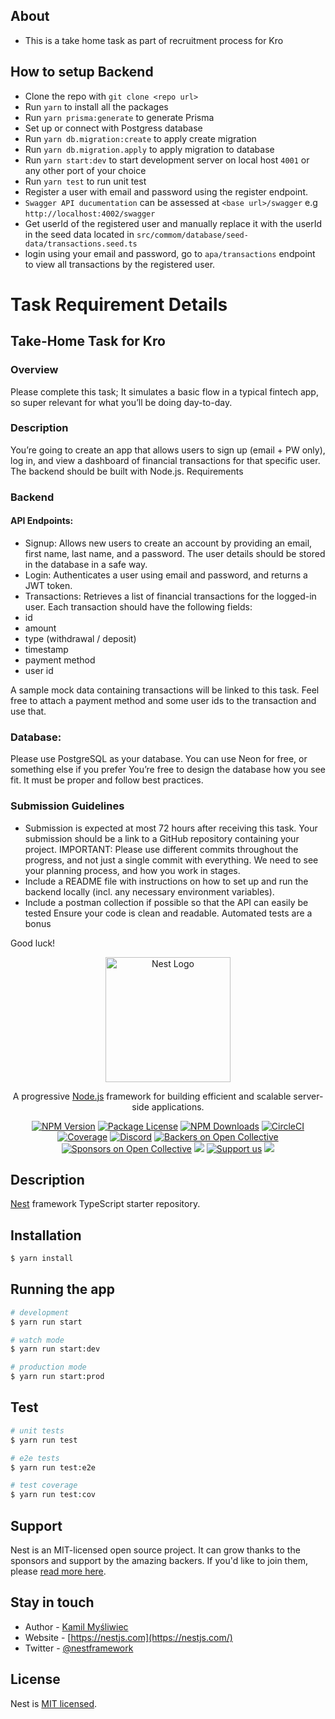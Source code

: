 ## About
- This is a take home task as part of recruitment process for Kro

## How to setup Backend
- Clone the repo with `git clone <repo url>`
- Run `yarn` to install all the packages 
- Run `yarn prisma:generate` to generate Prisma
- Set up or connect with Postgress database
- Run `yarn db.migration:create` to apply create migration
- Run `yarn db.migration.apply` to apply migration to database
- Run `yarn start:dev` to start development server on local host `4001` or any other port of your choice
- Run `yarn test` to run unit test
- Register a user with email and password using the register endpoint.
- `Swagger API ducumentation` can be assessed at `<base url>/swagger` e.g `http://localhost:4002/swagger`
- Get userId of the registered user and manually replace it with the userId in the seed data located in `src/commom/database/seed-data/transactions.seed.ts` 
- login using your email and password, go to `apa/transactions` endpoint to view all transactions by the registered user.

# Task Requirement Details

## Take-Home Task for Kro
### Overview
Please complete this task; It simulates a basic flow in a typical fintech app, so super relevant for what you’ll be doing day-to-day.

###  Description
You’re going to create an app that allows users to sign up (email + PW only), log in, and view a dashboard of financial transactions for that specific user. The backend should be built with Node.js.
Requirements

###  Backend
#### API Endpoints:
- Signup: Allows new users to create an account by providing an email, first name, last name, and a password. The user details should be stored in the database in a safe way.
- Login: Authenticates a user using email and password, and returns a JWT token.
- Transactions: Retrieves a list of financial transactions for the logged-in user. Each transaction should have the following fields: 
- id
- amount
- type (withdrawal / deposit)
- timestamp
- payment method
- user id

A sample mock data containing transactions will be linked to this task. Feel free to attach a payment method and some user ids to the transaction and use that.

### Database:
Please use PostgreSQL as your database. You can use Neon for free, or something else if you prefer
You’re free to design the database how you see fit. It must be proper and follow best practices.


### Submission Guidelines
- Submission is expected at most 72 hours after receiving this task.
Your submission should be a link to a GitHub repository containing your project. IMPORTANT: Please use different commits throughout the progress, and not just a single commit with everything. We need to see your planning process, and how you work in stages.
- Include a README file with instructions on how to set up and run the backend locally (incl. any necessary environment variables).
- Include a postman collection if possible so that the API can easily be tested
Ensure your code is clean and readable.
Automated tests are a bonus

Good luck!




<p align="center">
  <a href="http://nestjs.com/" target="blank"><img src="https://nestjs.com/img/logo-small.svg" width="200" alt="Nest Logo" /></a>
</p>

[circleci-image]: https://img.shields.io/circleci/build/github/nestjs/nest/master?token=abc123def456
[circleci-url]: https://circleci.com/gh/nestjs/nest

  <p align="center">A progressive <a href="http://nodejs.org" target="_blank">Node.js</a> framework for building efficient and scalable server-side applications.</p>
    <p align="center">
<a href="https://www.npmjs.com/~nestjscore" target="_blank"><img src="https://img.shields.io/npm/v/@nestjs/core.svg" alt="NPM Version" /></a>
<a href="https://www.npmjs.com/~nestjscore" target="_blank"><img src="https://img.shields.io/npm/l/@nestjs/core.svg" alt="Package License" /></a>
<a href="https://www.npmjs.com/~nestjscore" target="_blank"><img src="https://img.shields.io/npm/dm/@nestjs/common.svg" alt="NPM Downloads" /></a>
<a href="https://circleci.com/gh/nestjs/nest" target="_blank"><img src="https://img.shields.io/circleci/build/github/nestjs/nest/master" alt="CircleCI" /></a>
<a href="https://coveralls.io/github/nestjs/nest?branch=master" target="_blank"><img src="https://coveralls.io/repos/github/nestjs/nest/badge.svg?branch=master#9" alt="Coverage" /></a>
<a href="https://discord.gg/G7Qnnhy" target="_blank"><img src="https://img.shields.io/badge/discord-online-brightgreen.svg" alt="Discord"/></a>
<a href="https://opencollective.com/nest#backer" target="_blank"><img src="https://opencollective.com/nest/backers/badge.svg" alt="Backers on Open Collective" /></a>
<a href="https://opencollective.com/nest#sponsor" target="_blank"><img src="https://opencollective.com/nest/sponsors/badge.svg" alt="Sponsors on Open Collective" /></a>
  <a href="https://paypal.me/kamilmysliwiec" target="_blank"><img src="https://img.shields.io/badge/Donate-PayPal-ff3f59.svg"/></a>
    <a href="https://opencollective.com/nest#sponsor"  target="_blank"><img src="https://img.shields.io/badge/Support%20us-Open%20Collective-41B883.svg" alt="Support us"></a>
  <a href="https://twitter.com/nestframework" target="_blank"><img src="https://img.shields.io/twitter/follow/nestframework.svg?style=social&label=Follow"></a>
</p>
  <!--[![Backers on Open Collective](https://opencollective.com/nest/backers/badge.svg)](https://opencollective.com/nest#backer)
  [![Sponsors on Open Collective](https://opencollective.com/nest/sponsors/badge.svg)](https://opencollective.com/nest#sponsor)-->

## Description

[Nest](https://github.com/nestjs/nest) framework TypeScript starter repository.

## Installation

```bash
$ yarn install
```

## Running the app

```bash
# development
$ yarn run start

# watch mode
$ yarn run start:dev

# production mode
$ yarn run start:prod
```

## Test

```bash
# unit tests
$ yarn run test

# e2e tests
$ yarn run test:e2e

# test coverage
$ yarn run test:cov
```

## Support

Nest is an MIT-licensed open source project. It can grow thanks to the sponsors and support by the amazing backers. If you'd like to join them, please [read more here](https://docs.nestjs.com/support).

## Stay in touch

- Author - [Kamil Myśliwiec](https://kamilmysliwiec.com)
- Website - [https://nestjs.com](https://nestjs.com/)
- Twitter - [@nestframework](https://twitter.com/nestframework)

## License
Nest is [MIT licensed](LICENSE).


